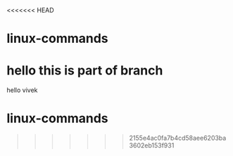 <<<<<<< HEAD
# linux-commands
hello this is part of branch
=======

hello vivek
# linux-commands
>>>>>>> 2155e4ac0fa7b4cd58aee6203ba3602eb153f931

